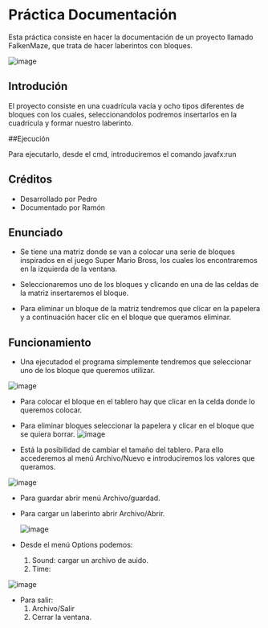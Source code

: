 
# Práctica Documentación

Esta práctica consiste en hacer la documentación de un proyecto llamado FalkenMaze, que trata de hacer laberintos con bloques.

![image](https://github.com/PonsRamon/FalkenMazeRPL/assets/158313461/eff835fb-68c5-45f0-b907-915d54d1d2d4)


## Introdución

El proyecto consiste en una cuadrícula vacía y ocho tipos diferentes de bloques con los cuales, seleccionandolos podremos insertarlos en la cuadrícula y formar nuestro laberinto.

##Ejecución

Para ejecutarlo, desde el cmd, introduciremos el comando javafx:run

## Créditos

- Desarrollado por Pedro
- Documentado por Ramón

## Enunciado

- Se tiene una matriz donde se van a colocar una serie de bloques inspirados en el juego Super Mario Bross, los cuales los encontraremos en la izquierda de la ventana.

- Seleccionaremos uno de los bloques y clicando en una de las celdas de la matriz insertaremos el bloque.

- Para eliminar un bloque de la matriz tendremos que clicar en la papelera y a continuación hacer clic en el bloque que queramos eliminar.

## Funcionamiento
- Una ejecutadod el programa simplemente tendremos que seleccionar uno de los bloque que queremos utilizar.

![image](https://github.com/PonsRamon/FalkenMazeRPL/assets/158313461/a73efdbc-c336-42ba-abdf-0c03e921715c)

- Para colocar el bloque en el tablero hay que clicar en la celda donde lo queremos colocar.

- Para eliminar bloques seleccionar la papelera y clicar en el bloque que se quiera borrar.
![image](https://github.com/PonsRamon/FalkenMazeRPL/assets/158313461/6c364a52-ba05-4a66-a169-84af08a928a0)

- Está la posibilidad de cambiar el tamaño del tablero. Para ello accederemos al menú Archivo/Nuevo e introduciremos los valores que queramos.

![image](https://github.com/PonsRamon/FalkenMazeRPL/assets/158313461/2411cea4-d11b-4dd9-b4b6-2d7f4e006154)

- Para guardar abrir menú Archivo/guardad.
- Para cargar un laberinto abrir Archivo/Abrir.

  ![image](https://github.com/PonsRamon/FalkenMazeRPL/assets/158313461/a04be77a-ec56-496e-bbc2-828b2842100e)

- Desde el menú  Options podemos:
  1. Sound: cargar un archivo de auido.
  2. Time:

![image](https://github.com/PonsRamon/FalkenMazeRPL/assets/158313461/c26d96dd-29df-4e72-85c9-82bc6ee71a9b)


- Para salir:
  1. Archivo/Salir
  2. Cerrar la ventana.
